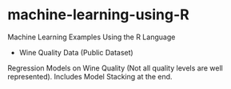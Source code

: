 # machine-learning-using-R
Machine Learning Examples Using the R Language

- Wine Quality Data (Public Dataset)

Regression Models on Wine Quality (Not all quality levels are well represented).
Includes Model Stacking at the end.
